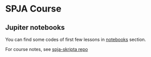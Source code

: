 # SPJA Course

## Jupiter notebooks

You can find some codes of first few lessons in [notebooks](notebooks) section.

For course notes, see [spja-skripta repo](http://github.com/geordi/spja-skripta)
